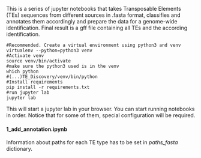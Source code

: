 This is a series of jupyter notebooks that takes Transposable Elements (TEs) sequences from different sources in .fasta format, classifies and annotates them accordingly and prepare the data for a genome-wide identification. Final result is a gff file containing all TEs and the according identification.


```
#Recommended. Create a virtual environment using python3 and venv
virtualenv --python=python3 venv
#Activate venv
source venv/bin/activate
#make sure the python3 used is in the venv
which python            
#(...)TE_Discovery/venv/bin/python
#Install requirements
pip install -r requirements.txt 
#run jupyter lab
jupyter lab
```

This will start a jupyter lab in your browser. You can start running notebooks in order. Notice that for some of them, special configuration will be required.

#### 1_add_annotation.ipynb
Information about paths for each TE type  has to be set in  _paths_fasta_ dictionary. 